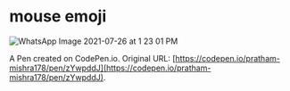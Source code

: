 # mouse emoji

![WhatsApp Image 2021-07-26 at 1 23 01 PM](https://user-images.githubusercontent.com/78583437/126956006-66957b8d-a106-4d1c-b2f5-826a779a4256.jpeg)


A Pen created on CodePen.io. Original URL: [https://codepen.io/pratham-mishra178/pen/zYwpddJ](https://codepen.io/pratham-mishra178/pen/zYwpddJ).


